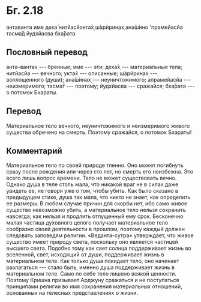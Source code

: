 # Бг. 2.18

антаванта име деха̄
нитйасйокта̄х̣ ш́арӣрин̣ах̣
ана̄ш́ино 'прамейасйа
тасма̄д йудхйасва бха̄рата

## Пословный перевод

анта-вантах̣ --- бренные; име --- эти; деха̄х̣ --- материальные тела;
нитйасйа --- вечного; укта̄х̣ --- описанные; ш́арӣрин̣ах̣ --- воплощенного
(души); ана̄ш́инах̣ --- неуничтожимого; апрамейасйа --- неизмеримого;
тасма̄т --- поэтому; йудхйасва --- сражайся; бха̄рата --- о потомок
Бхараты.

## Перевод

Материальное тело вечного, неуничтожимого и неизмеримого живого существа
обречено на смерть. Поэтому сражайся, о потомок Бхараты!

## Комментарий

Материальное тело по своей природе тленно. Оно может погибнуть сразу
после рождения или через сто лет, но смерть его неизбежна. Это всего
лишь вопрос времени. Тело не может существовать вечно. Однако душа в
теле столь мала, что никакой враг не в силах даже увидеть ее, не говоря
уже о том, чтобы убить. Как было сказано в предыдущем стихе, душа так
мала, что никто не знает, как определить ее размеры. В любом случае
причин для скорби нет, ибо само живое существо невозможно убить, а
материальное тело нельзя сохранить навсегда, как нельзя и продлить
отпущенный ему срок. Бесконечно малая частица духовного целого получает
материальное тело сообразно своей деятельности в прошлом, поэтому каждый
должен следовать заповедям религии. «Веданта-сутра» утверждает, что
живое существо имеет природу света, поскольку оно является частицей
высшего света. Подобно тому как свет солнца поддерживает жизнь во
вселенной, свет, исходящий от души, поддерживает жизнь в материальном
теле. Как только душа покидает тело, оно начинает разлагаться --- стало
быть, именно душа поддерживает жизнь в материальном теле. Само по себе
тело лишено всякой ценности. Поэтому Кришна призывает Арджуну сражаться
и не поступаться принципами религии во имя сохранения материальных
отношений, основанных на телесных представлениях о жизни.
